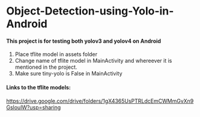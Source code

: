 # Object-Detection-using-Yolo-in-Android
#### This project is for testing both yolov3 and yolov4 on Android

1) Place tflite model in assets folder
2) Change name of tflite model in MainActivity and whereever it is mentioned in the project.
3) Make sure tiny-yolo is False in MainActivity

#### Links to the tflite models:
https://drive.google.com/drive/folders/1gX4365UsPTRLdcEmCWMmGvXn9GsloulW?usp=sharing
